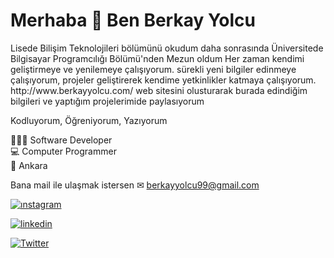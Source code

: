 <h1>Merhaba 👋 Ben Berkay Yolcu</h1>

<p>Lisede Bilişim Teknolojileri bölümünü okudum daha sonrasında Üniversitede Bilgisayar Programcılığı Bölümü'nden Mezun oldum Her zaman kendimi geliştirmeye ve yenilemeye çalışıyorum. sürekli yeni bilgiler edinmeye çalışıyorum, projeler geliştirerek kendime yetkinlikler katmaya çalışıyorum. http://www.berkayyolcu.com/ 
web sitesini olusturarak burada edindiğim bilgileri ve yaptığım projelerimide paylasıyorum </p>


Kodluyorum, Öğreniyorum, Yazıyorum


👨🏻‍💻 Software Developer  </br>
💻 Computer Programmer                       
📌 Ankara </br>


Bana mail ile ulaşmak istersen ✉ berkayyolcu99@gmail.com


<a href="https://www.instagram.com/berkay_yolcu/">![ınstagram](https://user-images.githubusercontent.com/56292568/197898421-56294c35-7fac-465d-93d8-bdbf4e2eea62.png)</a>

<a href="https://www.instagram.com/berkay_yolcu/">![linkedin](https://user-images.githubusercontent.com/56292568/197900384-48fb9432-185b-482c-9907-8bd74f0ea6db.png)</a>


<a href="https://www.instagram.com/berkay_yolcu/">![Twitter](https://user-images.githubusercontent.com/56292568/197900607-ec994a32-b180-42f8-9852-974f043eba4b.png)</a>



